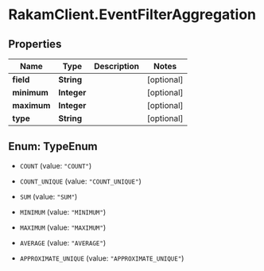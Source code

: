 # RakamClient.EventFilterAggregation

## Properties
Name | Type | Description | Notes
------------ | ------------- | ------------- | -------------
**field** | **String** |  | [optional] 
**minimum** | **Integer** |  | [optional] 
**maximum** | **Integer** |  | [optional] 
**type** | **String** |  | [optional] 


<a name="TypeEnum"></a>
## Enum: TypeEnum


* `COUNT` (value: `"COUNT"`)

* `COUNT_UNIQUE` (value: `"COUNT_UNIQUE"`)

* `SUM` (value: `"SUM"`)

* `MINIMUM` (value: `"MINIMUM"`)

* `MAXIMUM` (value: `"MAXIMUM"`)

* `AVERAGE` (value: `"AVERAGE"`)

* `APPROXIMATE_UNIQUE` (value: `"APPROXIMATE_UNIQUE"`)





